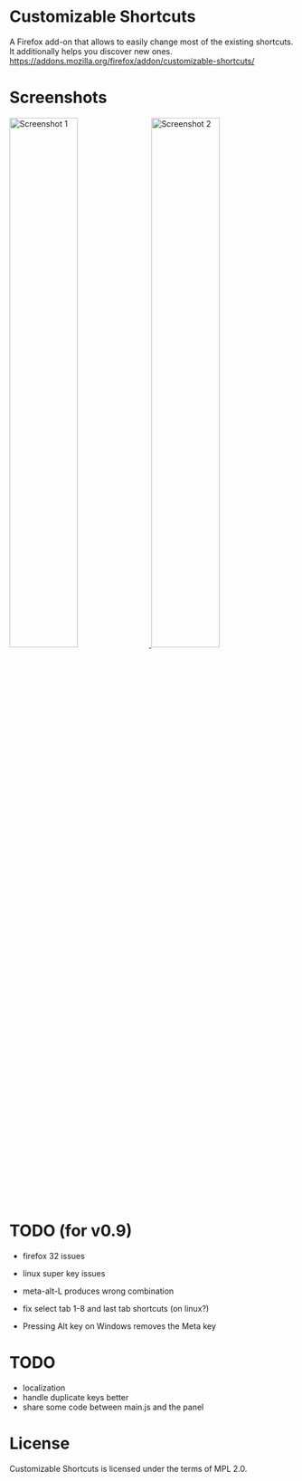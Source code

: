 # Customizable Shortcuts

A Firefox add-on that allows to easily change most of the existing shortcuts.
It additionally helps you discover new ones.
<https://addons.mozilla.org/firefox/addon/customizable-shortcuts/>

# Screenshots

<a href="http://i.imgur.com/7ddKaQQ.png">
  <img src="http://i.imgur.com/7ddKaQQ.png" width="49%" alt="Screenshot 1" />
</a>
<a href="http://i.imgur.com/eiujmHu.png">
  <img src="http://i.imgur.com/eiujmHu.png" width="49%" alt="Screenshot 2" />
</a>

# TODO (for v0.9)

* firefox 32 issues
* linux super key issues
* meta-alt-L produces wrong combination
* fix select tab 1-8 and last tab shortcuts (on linux?)

* Pressing Alt key on Windows removes the Meta key


# TODO

* localization
* handle duplicate keys better
* share some code between main.js and the panel

# License

Customizable Shortcuts is licensed under the terms of MPL 2.0.
